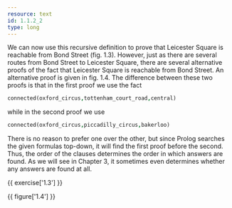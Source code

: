 ```yaml
---
resource: text
id: 1.1.2_2
type: long
---
```


We can now use this recursive definition to prove that Leicester Square is reachable from Bond Street (fig. 1.3). However, just as there are several routes from Bond Street to Leicester Square, there are several alternative proofs of the fact that Leicester Square is reachable from Bond Street. An alternative proof is given in fig. 1.4. The difference between these two proofs is that in the first proof we use the fact

```Prolog
connected(oxford_circus,tottenham_court_road,central)
```

while in the second proof we use

```Prolog
connected(oxford_circus,piccadilly_circus,bakerloo)
```

There is no reason to prefer one over the other, but since Prolog searches the given formulas top-down, it will find the first proof before the second. Thus, the order of the clauses determines the order in which answers are found. As we will see in Chapter 3, it sometimes even determines whether any answers are found at all.

{{ exercise['1.3'] }}

{{ figure['1.4'] }}
